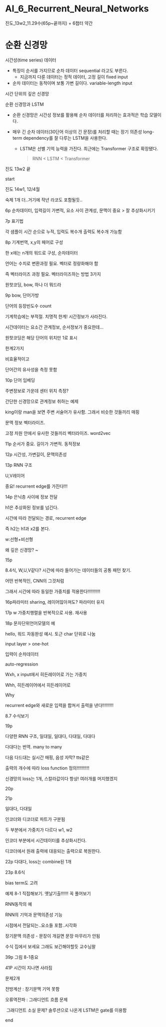 # AI_6_Recurrent_Neural_Networks

진도_13w2_11.29수(65p~끝까지) + 6챕터 약간



# 순환 신경망

시간성(time series) 데이터

- 특징이 순서를 가지므로 순차 데이터 sequential 라고도 부른다. 
  - 지금까지 다룬 데이터는 정적 데이터, 고정 길이 fixed input
- 순차 데이터는 동적이며 보통 가변 길이다. variable-length input

시간 단위의 깊은 신경망



순환 신경망과 LSTM

- 순환 신경망은 시간성 정보를 활용해 순차 데이터를 처리하는 효과적은 학습 모델이다.

- 매우 긴 순차 데이터(30단어 이상의 긴 문장)를 처리할 때는 장기 의존성 long-term dependency를 잘 다루는 LSTM을 사용한다.

  - LSTM은 선별 기억 능력을 가진다. 최근에는 Transformer 구조로 확장됐다.

    > RNN < LSTM < Transformer


진도 13w2 끝



start

진도 14w1, 12/4월

숙제 1개 더..거기에 작년 라코도 포함될듯..



6p 순차데이터, 입력길이 가변적, 요소 사이 관계성, 문맥이 중요 > 잘 추상화시키기



7p 표기법

각 샘플이 시간 순으로 누적, 입력도 복수개 출력도 복수개 가능함



8p 기계번역, x,y의 페어로 구성

한 x에는 n개의 워드로 구성, 순차데이터

언어는 수치로 변환과정 필요. 벡터로 정량화해야 함

즉 벡터라이즈 과정 필요. 벡터라이즈하는 방법 3가지

원핫코딩, bow, 하나 더 뭐드라



9p bow, 단어가방

단어의 등장빈도수 count

기계학습에는 부적절. 치명적 한계! 시간정보가 사라진다.

시간데이터는 요소간 관계정보, 순서정보가 중요한데...



원핫코딩은 해당 단어의 위치만 1로 표시

한계2가지

비효율적이고

단어간의 유사성을 측정 못함



10p 단어 임베딩

주변정보로 가운데 센터 위치 측정?

간단한 신경망으로 관계정보 취하는 예제



king이랑 man을 보면 주변 서술어가 유사함. 그래서 비슷한 것들끼리 매핑

문맥 정보 벡터라이즈.

고정 차원 안에서 유사한 것들끼리 벡터라이즈. word2vec



11p 순서가 중요. 길이가 가변적. 동적정보



12p 시간성, 가변길이, 문맥의존성



13p RNN 구조

U,V레이어

중요! recurrent edge를 가진다!!!



14p 은닉층 사이에 정보 전달

h1은 추상화된 정보를 넘긴다.

시간에 따라 전달되는 경로, recurrent edge



즉 h2는 h1과 x2를 본다.

w:선형+비선형

왜 깊은 신경망? ~



15p

8.4식, W,U,V같다? 시간에 따라 들어가는 데이터들의 공통 패턴 찾기.

어떤 반복적인, CNN의 그것처럼



그래서 시간에 따라 동일한 가중치를 적용한다!!!!!!!!!!



16p파라미터 sharing, 레이어많아져도? 파라미터 유지



17p w 가중치행렬을 반복적으로 사용. 재사용



18p 문자단위언어모델의 예

hello, 워드 자동완성 예시. 토근 char 단위로 나눔



input layer > one-hot

입력이 순차데이터

auto-regression

Wxh, x input에서 히든레이어로 가는 가중치

Whh, 히든레이어에서 히든레이어로

Why



recurrent edge와 새로운 입력을 합쳐서 출력을 낸다!!!!!!!!!



8.7 수식보기



19p

다양한 RNN 구조, 일대일, 일대다, 다대일, 다대다

다대다는 번역. many to many

다음 다드대는 실시간 매핑, 음성 자막? tts같은



출력의 개수에 따라 loss function 정의!!!!!!!!!!

신경망의 loss는 1개, 스칼라값이다 항상! 여러개를 머지했겠지



20p

21p

일대다, 다대일

인코더와 디코더로 파트가 구분됨

두 부분에서 가중치가 다르다 w1, w2

인코더 부분에서 시간데이터를 추상화시킨다.

디코더에서 원래 출력에 대응되는 출력으로 복원한다.



22p 다대다, loss는 combine된 1개



23p 8.6식

bias term도 고려

예제 8-1 직접해보기. 옛날기출!!!!!! 꼭 풀어보기



RNN동작의 예

RNN의 기억과 문맥의존성 기능

시점에서 전달되는..요소들 포함..시각화



장기문맥 의존성 - 문장이 개길면 문장 마무리가 안됨



수식 집에서 보세요 그래도 보긴해야할듯 교수님왈



39p 그림 8-1중요



41P 시간이 지나면 사라짐

문제2개

전방계산 : 장기문맥 기억 못함

오류역전파 : 그래디언트 흐름 문제

​	그래디언트 소실 문제? 솔루션으로 나온게 LSTM은 gate를 이용함



end
